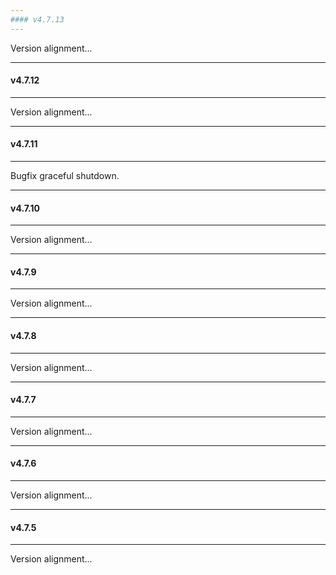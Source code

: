 ```yaml
---
#### v4.7.13
---
```


Version alignment...

---
#### v4.7.12
---

Version alignment...

---
#### v4.7.11
---

Bugfix graceful shutdown.

---
#### v4.7.10
---

Version alignment...

---
#### v4.7.9
---

Version alignment...

---
#### v4.7.8
---

Version alignment...

---
#### v4.7.7
---

Version alignment...

---
#### v4.7.6
---

Version alignment...

---
#### v4.7.5
---

Version alignment...
